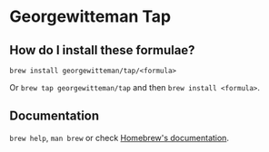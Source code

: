 # Georgewitteman Tap

## How do I install these formulae?

`brew install georgewitteman/tap/<formula>`

Or `brew tap georgewitteman/tap` and then `brew install <formula>`.

## Documentation

`brew help`, `man brew` or check [Homebrew's documentation](https://docs.brew.sh).
